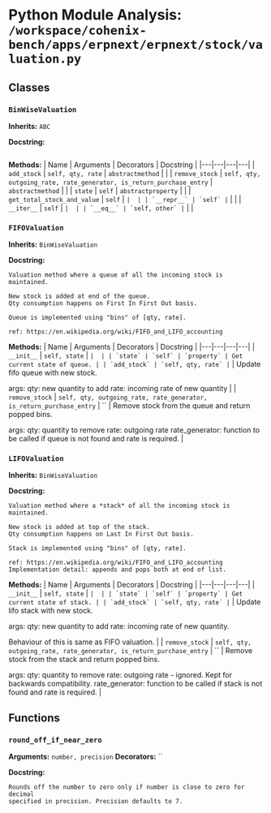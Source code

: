 # Python Module Analysis: `/workspace/cohenix-bench/apps/erpnext/erpnext/stock/valuation.py`

## Classes

### `BinWiseValuation`
**Inherits:** `ABC`


**Docstring:**
```

```

**Methods:**
| Name | Arguments | Decorators | Docstring |
|---|---|---|---|
| `add_stock` | `self, qty, rate` | `abstractmethod` |  |
| `remove_stock` | `self, qty, outgoing_rate, rate_generator, is_return_purchase_entry` | `abstractmethod` |  |
| `state` | `self` | `abstractproperty` |  |
| `get_total_stock_and_value` | `self` | `` |  |
| `__repr__` | `self` | `` |  |
| `__iter__` | `self` | `` |  |
| `__eq__` | `self, other` | `` |  |


### `FIFOValuation`
**Inherits:** `BinWiseValuation`


**Docstring:**
```
Valuation method where a queue of all the incoming stock is maintained.

New stock is added at end of the queue.
Qty consumption happens on First In First Out basis.

Queue is implemented using "bins" of [qty, rate].

ref: https://en.wikipedia.org/wiki/FIFO_and_LIFO_accounting
```

**Methods:**
| Name | Arguments | Decorators | Docstring |
|---|---|---|---|
| `__init__` | `self, state` | `` |  |
| `state` | `self` | `property` | Get current state of queue. |
| `add_stock` | `self, qty, rate` | `` | Update fifo queue with new stock.

args:
        qty: new quantity to add
        rate: incoming rate of new quantity |
| `remove_stock` | `self, qty, outgoing_rate, rate_generator, is_return_purchase_entry` | `` | Remove stock from the queue and return popped bins.

args:
        qty: quantity to remove
        rate: outgoing rate
        rate_generator: function to be called if queue is not found and rate is required. |


### `LIFOValuation`
**Inherits:** `BinWiseValuation`


**Docstring:**
```
Valuation method where a *stack* of all the incoming stock is maintained.

New stock is added at top of the stack.
Qty consumption happens on Last In First Out basis.

Stack is implemented using "bins" of [qty, rate].

ref: https://en.wikipedia.org/wiki/FIFO_and_LIFO_accounting
Implementation detail: appends and pops both at end of list.
```

**Methods:**
| Name | Arguments | Decorators | Docstring |
|---|---|---|---|
| `__init__` | `self, state` | `` |  |
| `state` | `self` | `property` | Get current state of stack. |
| `add_stock` | `self, qty, rate` | `` | Update lifo stack with new stock.

args:
        qty: new quantity to add
        rate: incoming rate of new quantity.

Behaviour of this is same as FIFO valuation. |
| `remove_stock` | `self, qty, outgoing_rate, rate_generator, is_return_purchase_entry` | `` | Remove stock from the stack and return popped bins.

args:
        qty: quantity to remove
        rate: outgoing rate - ignored. Kept for backwards compatibility.
        rate_generator: function to be called if stack is not found and rate is required. |





## Functions

### `round_off_if_near_zero`
**Arguments:** `number, precision`
**Decorators:** ``

**Docstring:**
```
Rounds off the number to zero only if number is close to zero for decimal
specified in precision. Precision defaults to 7.
```

